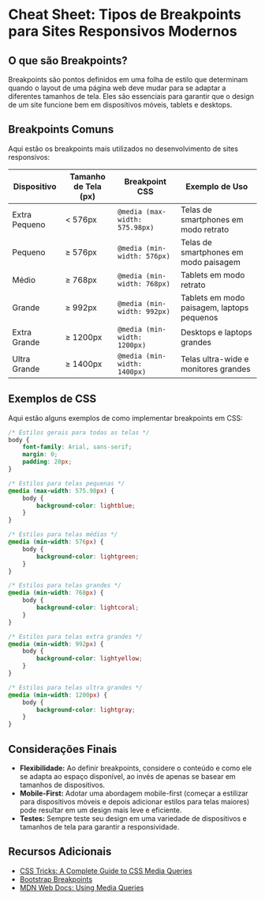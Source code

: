 # Cheat Sheet: Tipos de Breakpoints para Sites Responsivos Modernos

## O que são Breakpoints?

Breakpoints são pontos definidos em uma folha de estilo que determinam quando o layout de uma página web deve mudar para se adaptar a diferentes tamanhos de tela. Eles são essenciais para garantir que o design de um site funcione bem em dispositivos móveis, tablets e desktops.

## Breakpoints Comuns

Aqui estão os breakpoints mais utilizados no desenvolvimento de sites responsivos:

| Dispositivo         | Tamanho de Tela (px) | Breakpoint CSS                          | Exemplo de Uso                           |
|---------------------|----------------------|-----------------------------------------|------------------------------------------|
| Extra Pequeno       | < 576px              | `@media (max-width: 575.98px)`        | Telas de smartphones em modo retrato     |
| Pequeno             | ≥ 576px              | `@media (min-width: 576px)`           | Telas de smartphones em modo paisagem    |
| Médio               | ≥ 768px              | `@media (min-width: 768px)`           | Tablets em modo retrato                   |
| Grande              | ≥ 992px              | `@media (min-width: 992px)`           | Tablets em modo paisagem, laptops pequenos |
| Extra Grande        | ≥ 1200px             | `@media (min-width: 1200px)`          | Desktops e laptops grandes                 |
| Ultra Grande        | ≥ 1400px             | `@media (min-width: 1400px)`          | Telas ultra-wide e monitores grandes      |

## Exemplos de CSS

Aqui estão alguns exemplos de como implementar breakpoints em CSS:

```css
/* Estilos gerais para todas as telas */
body {
    font-family: Arial, sans-serif;
    margin: 0;
    padding: 20px;
}

/* Estilos para telas pequenas */
@media (max-width: 575.98px) {
    body {
        background-color: lightblue;
    }
}

/* Estilos para telas médias */
@media (min-width: 576px) {
    body {
        background-color: lightgreen;
    }
}

/* Estilos para telas grandes */
@media (min-width: 768px) {
    body {
        background-color: lightcoral;
    }
}

/* Estilos para telas extra grandes */
@media (min-width: 992px) {
    body {
        background-color: lightyellow;
    }
}

/* Estilos para telas ultra grandes */
@media (min-width: 1200px) {
    body {
        background-color: lightgray;
    }
}
```

## Considerações Finais

- **Flexibilidade:** Ao definir breakpoints, considere o conteúdo e como ele se adapta ao espaço disponível, ao invés de apenas se basear em tamanhos de dispositivos.
- **Mobile-First:** Adotar uma abordagem mobile-first (começar a estilizar para dispositivos móveis e depois adicionar estilos para telas maiores) pode resultar em um design mais leve e eficiente.
- **Testes:** Sempre teste seu design em uma variedade de dispositivos e tamanhos de tela para garantir a responsividade.

## Recursos Adicionais

- [CSS Tricks: A Complete Guide to CSS Media Queries](<https://css-tricks.com/snippets/css/media-queries-for-standard-devices/>)
- [Bootstrap Breakpoints](<https://getbootstrap.com/docs/5.0/layout/breakpoints/>)
- [MDN Web Docs: Using Media Queries](<https://developer.mozilla.org/en-US/docs/Web/CSS/Media_Queries/Using_media_queries>)
